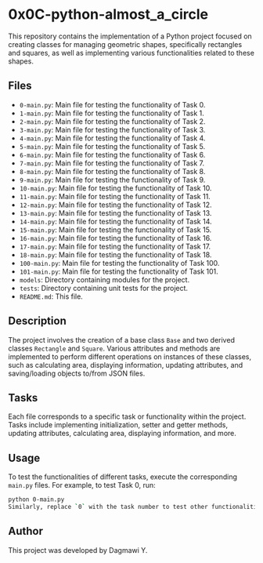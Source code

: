 # 0x0C-python-almost_a_circle

This repository contains the implementation of a Python project focused on creating classes for managing geometric shapes, specifically rectangles and squares, as well as implementing various functionalities related to these shapes.

## Files

- `0-main.py`: Main file for testing the functionality of Task 0.
- `1-main.py`: Main file for testing the functionality of Task 1.
- `2-main.py`: Main file for testing the functionality of Task 2.
- `3-main.py`: Main file for testing the functionality of Task 3.
- `4-main.py`: Main file for testing the functionality of Task 4.
- `5-main.py`: Main file for testing the functionality of Task 5.
- `6-main.py`: Main file for testing the functionality of Task 6.
- `7-main.py`: Main file for testing the functionality of Task 7.
- `8-main.py`: Main file for testing the functionality of Task 8.
- `9-main.py`: Main file for testing the functionality of Task 9.
- `10-main.py`: Main file for testing the functionality of Task 10.
- `11-main.py`: Main file for testing the functionality of Task 11.
- `12-main.py`: Main file for testing the functionality of Task 12.
- `13-main.py`: Main file for testing the functionality of Task 13.
- `14-main.py`: Main file for testing the functionality of Task 14.
- `15-main.py`: Main file for testing the functionality of Task 15.
- `16-main.py`: Main file for testing the functionality of Task 16.
- `17-main.py`: Main file for testing the functionality of Task 17.
- `18-main.py`: Main file for testing the functionality of Task 18.
- `100-main.py`: Main file for testing the functionality of Task 100.
- `101-main.py`: Main file for testing the functionality of Task 101.
- `models`: Directory containing modules for the project.
- `tests`: Directory containing unit tests for the project.
- `README.md`: This file.

## Description

The project involves the creation of a base class `Base` and two derived classes `Rectangle` and `Square`. Various attributes and methods are implemented to perform different operations on instances of these classes, such as calculating area, displaying information, updating attributes, and saving/loading objects to/from JSON files.

## Tasks

Each file corresponds to a specific task or functionality within the project. Tasks include implementing initialization, setter and getter methods, updating attributes, calculating area, displaying information, and more.

## Usage

To test the functionalities of different tasks, execute the corresponding `main.py` files. For example, to test Task 0, run:

```bash
python 0-main.py
Similarly, replace `0` with the task number to test other functionalities.
```
## Author
This project was developed by Dagmawi Y.
